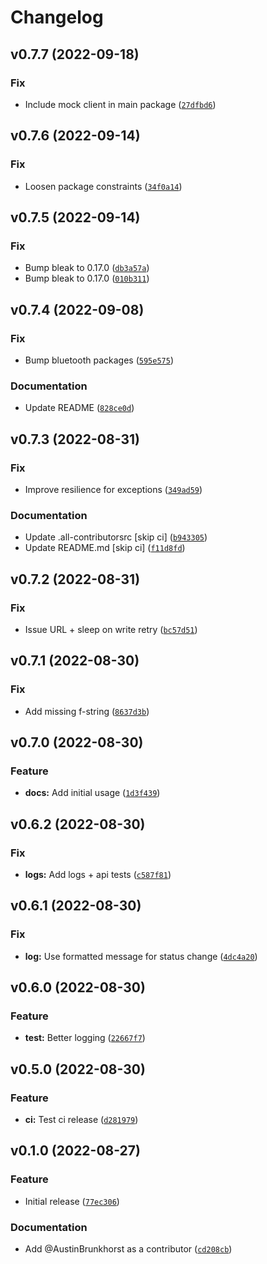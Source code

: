 # Changelog

<!--next-version-placeholder-->

## v0.7.7 (2022-09-18)
### Fix
* Include mock client in main package ([`27dfbd6`](https://github.com/AustinBrunkhorst/pysnooz/commit/27dfbd6d71d9b2874f417dbd94cb24824ae932e2))

## v0.7.6 (2022-09-14)
### Fix
* Loosen package constraints ([`34f0a14`](https://github.com/AustinBrunkhorst/pysnooz/commit/34f0a145e74ad9c2c7c7a14308061079f93f324f))

## v0.7.5 (2022-09-14)
### Fix
* Bump bleak to 0.17.0 ([`db3a57a`](https://github.com/AustinBrunkhorst/pysnooz/commit/db3a57a706a49cc21294226098ca1cafd4d19689))
* Bump bleak to 0.17.0 ([`010b311`](https://github.com/AustinBrunkhorst/pysnooz/commit/010b31172c936626db8d4c3dc0269d01057c10ab))

## v0.7.4 (2022-09-08)
### Fix
* Bump bluetooth packages ([`595e575`](https://github.com/AustinBrunkhorst/pysnooz/commit/595e57564857cbbb0000c19dc7746b0ae9264677))

### Documentation
* Update README ([`828ce0d`](https://github.com/AustinBrunkhorst/pysnooz/commit/828ce0d02d6e3fe5c0959a02855585a73b997246))

## v0.7.3 (2022-08-31)
### Fix
* Improve resilience for exceptions ([`349ad59`](https://github.com/AustinBrunkhorst/pysnooz/commit/349ad59dacbfa7220bc5fe05197262e67c0959e6))

### Documentation
* Update .all-contributorsrc [skip ci] ([`b943305`](https://github.com/AustinBrunkhorst/pysnooz/commit/b94330500816d7423d11cde4ade6e4de64acc2cf))
* Update README.md [skip ci] ([`f11d8fd`](https://github.com/AustinBrunkhorst/pysnooz/commit/f11d8fdb65f4e6e17f67c2aa717a5e5bf0607306))

## v0.7.2 (2022-08-31)
### Fix
* Issue URL + sleep on write retry ([`bc57d51`](https://github.com/AustinBrunkhorst/pysnooz/commit/bc57d510a3288ca234390583d71d2e1f02c55bc6))

## v0.7.1 (2022-08-30)
### Fix
* Add missing f-string ([`8637d3b`](https://github.com/AustinBrunkhorst/pysnooz/commit/8637d3b00d4307461d5229e4b822895daa4896de))

## v0.7.0 (2022-08-30)
### Feature
* **docs:** Add initial usage ([`1d3f439`](https://github.com/AustinBrunkhorst/pysnooz/commit/1d3f43937493573c6979d01f91b01f7998d55edd))

## v0.6.2 (2022-08-30)
### Fix
* **logs:** Add logs + api tests ([`c587f81`](https://github.com/AustinBrunkhorst/pysnooz/commit/c587f81357f1a70ce46af118c77b65cb1b9ab568))

## v0.6.1 (2022-08-30)
### Fix
* **log:** Use formatted message for status change ([`4dc4a20`](https://github.com/AustinBrunkhorst/pysnooz/commit/4dc4a207918de78c2c5c778388f4e5de18fb75b5))

## v0.6.0 (2022-08-30)
### Feature
* **test:** Better logging ([`22667f7`](https://github.com/AustinBrunkhorst/pysnooz/commit/22667f72a7f2331dd38d7978d4e2538fe1e88cf3))

## v0.5.0 (2022-08-30)
### Feature
* **ci:** Test ci release ([`d281979`](https://github.com/AustinBrunkhorst/pysnooz/commit/d281979b0ed7c6ef09b29614ce2ef1263a3c5117))

## v0.1.0 (2022-08-27)
### Feature
* Initial release ([`77ec306`](https://github.com/AustinBrunkhorst/pysnooz/commit/77ec306f06cb62df79a35cf81cf69b350ea07801))

### Documentation
* Add @AustinBrunkhorst as a contributor ([`cd208cb`](https://github.com/AustinBrunkhorst/pysnooz/commit/cd208cb8ad534bdcda663997befa08363408b54d))
